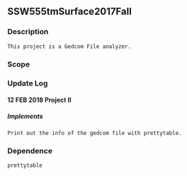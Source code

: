 ## SSW555tmSurface2017Fall

### Description
    This project is a Gedcom File analyzer.

### Scope

### Update Log
#### 12 FEB 2018 Project II
##### Implements
    Print out the info of the gedcom file with prettytable.

### Dependence
    prettytable

